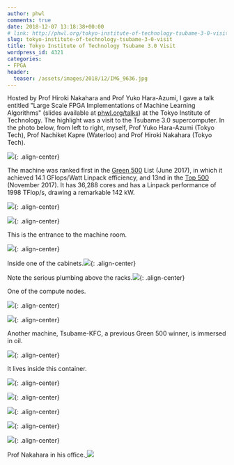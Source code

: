 ```yaml
---
author: phwl
comments: true
date: 2018-12-07 13:18:38+00:00
# link: http://phwl.org/tokyo-institute-of-technology-tsubame-3-0-visit/
slug: tokyo-institute-of-technology-tsubame-3-0-visit
title: Tokyo Institute of Technology Tsubame 3.0 Visit
wordpress_id: 4321
categories:
- FPGA
header:
  teaser: /assets/images/2018/12/IMG_9636.jpg
---
```


Hosted by Prof Hiroki Nakahara and Prof Yuko Hara-Azumi, I gave a talk entitled "Large Scale FPGA Implementations of Machine Learning Algorithms" (slides available at [phwl.org/talks](http://phwl.org/talks)) at the Tokyo Institute of Technology. The highlight was a visit to the Tsubame 3.0 supercomputer. In the photo below, from left to right, myself, Prof Yuko Hara-Azumi (Tokyo Tech), Prof Nachiket Kapre (Waterloo) and Prof Hiroki Nakahara (Tokyo Tech).

![](/assets/images/2018/12/IMG_9636.jpg){: .align-center}

<!-- more -->

The machine was ranked first in the [Green 500](https://www.top500.org/green500/) List (June 2017), in which it achieved 14.1 GFlops/Watt Linpack efficiency, and 13nd in the [Top 500](https://www.top500.org) (November 2017). It has 36,288 cores and has a Linpack performance of 1998 TFlop/s, drawing a remarkable 142 kW.

![](/assets/images/2018/12/IMG_9653.jpg){: .align-center}

![](/assets/images/2018/12/IMG_9616.jpg){: .align-center}

This is the entrance to the machine room.

![](/assets/images/2018/12/IMG_9624.jpg){: .align-center}

Inside one of the cabinets.![](/assets/images/2018/12/IMG_9626.jpg){: .align-center}

Note the serious plumbing above the racks.![](/assets/images/2018/12/IMG_9633.jpg){: .align-center}

One of the compute nodes.

![](/assets/images/2018/12/IMG_9639.jpg){: .align-center}

![](/assets/images/2018/12/IMG_9635.jpg){: .align-center}

Another machine, Tsubame-KFC, a previous Green 500 winner, is immersed in oil.

![](/assets/images/2018/12/IMG_9656.jpg){: .align-center}

It lives inside this container.

![](/assets/images/2018/12/IMG_9658.jpg){: .align-center}

![](/assets/images/2018/12/IMG_9657.jpg){: .align-center}

![](/assets/images/2018/12/IMG_9668.jpg){: .align-center}

![](/assets/images/2018/12/IMG_9665.jpg){: .align-center}

![](/assets/images/2018/12/IMG_9667.jpg){: .align-center}

Prof Nakahara in his office.[
![](/assets/images/2018/12/IMG_9670.jpg)](/assets/images/2018/12/IMG_9670.jpg)

